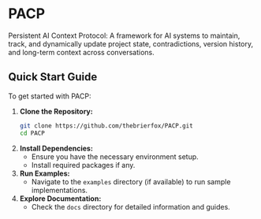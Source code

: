 # PACP
Persistent AI Context Protocol: A framework for AI systems to maintain, track, and dynamically update project state, contradictions, version history, and long-term context across conversations.

## Quick Start Guide

To get started with PACP:

1. **Clone the Repository:**
   ```bash
   git clone https://github.com/thebrierfox/PACP.git
   cd PACP
   ```
2. **Install Dependencies:**
   - Ensure you have the necessary environment setup.
   - Install required packages if any.
3. **Run Examples:**
   - Navigate to the `examples` directory (if available) to run sample implementations.
4. **Explore Documentation:**
   - Check the `docs` directory for detailed information and guides.
